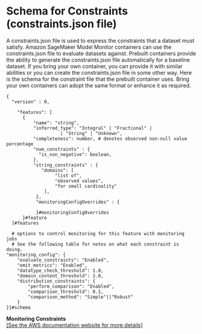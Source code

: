 # Schema for Constraints \(constraints\.json file\)<a name="model-monitor-byoc-constraints"></a>

A constraints\.json file is used to express the constraints that a dataset must satisfy\. Amazon SageMaker Model Monitor containers can use the constraints\.json file to evaluate datasets against\. Prebuilt containers provide the ability to generate the constraints\.json file automatically for a baseline dataset\. If you bring your own container, you can provide it with similar abilities or you can create the constraints\.json file in some other way\. Here is the schema for the constraint file that the prebuilt container uses\. Bring your own containers can adopt the same format or enhance it as required\.

```
{
  "version" : 0,

    "features": [
      {
          "name": "string",
          "inferred_type": "Integral" | "Fractional" | 
                    | "String" | "Unknown",
          "completeness": number, # denotes observed non-null value percentage
          "num_constraints" : {
            "is_non_negative": boolean,
          },
          "string_constraints" : {
             "domains": [
                  "list of",
                  "observed values",
                  "for small cardinality"
              ],
           },
           "monitoringConfigOverrides" : {
          
           }#monitoringConfigOverrides
      }#feature
  ]#features
  
  # options to control monitoring for this feature with monitoring jobs
  # See the following table for notes on what each constraint is doing.
"monitoring_config": {
    "evaluate_constraints": "Enabled",
    "emit_metrics": "Enabled",
    "datatype_check_threshold": 1.0,
    "domain_content_threshold": 1.0,
    "distribution_constraints": {
        "perform_comparison": "Enabled",
        "comparison_threshold": 0.1,
        "comparison_method": "Simple"||"Robust"
    }
}}#schema
```


**Monitoring Constraints**  
[\[See the AWS documentation website for more details\]](http://docs.aws.amazon.com/sagemaker/latest/dg/model-monitor-byoc-constraints.html)